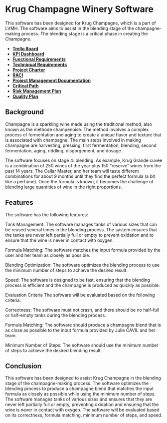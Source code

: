 # Krug Champagne Winery Software

This software has been designed for Krug Champagne, which is a part of LVMH. The software aims to assist in the blending stage of the champagne-making process. The blending stage is a critical phase in creating the Champagne.

- **[Trello Board](https://trello.com/b/QVQdK1at/finalproject)**
- **[KPI Dashboard](https://docs.google.com/spreadsheets/d/1rdj3Sp6lbA9zX_4oCAbLPIQLKgYrU9wKa_OI0TgnUcU/edit?usp=sharing)**
- **[Functional Requirements](https://github.com/algosup/2022-2023-project-5-algorithmics-Team-7/blob/main/Documents/Functional-Specifications.md)**
- **[Techniqual Requirements](https://github.com/algosup/2022-2023-project-5-algorithmics-Team-7/blob/main/Documents/Techniqual-Specifications.md)**
- **[Project Charter](https://github.com/algosup/2022-2023-project-5-algorithmics-Team-7/blob/main/Documents/Project-Chart.md)**
- **[RACI](https://github.com/algosup/2022-2023-project-5-algorithmics-Team-7/blob/main/Documents/Management/RACI.pdf)**
- **[Project Management Documentation](https://github.com/algosup/2022-2023-project-5-algorithmics-Team-7/blob/main/Documents/Management/Project-Management-Documentation.md)**
- **[Critical Path](https://github.com/algosup/2022-2023-project-5-algorithmics-Team-7/tree/main/Documents/Management/Critical-Path.pdf)**
- **[Risk Management Plan](https://github.com/algosup/2022-2023-project-5-algorithmics-Team-7/tree/main/Documents/Management/Risk-Management-Plan.md)**
- **[Quality Plan](https://github.com/algosup/2022-2023-project-5-algorithmics-Team-7/tree/main/Documents/Quality-Assurance/Quality-Plan.md)**

## Background
Champagne is a sparkling wine made using the traditional method, also known as the méthode champenoise. The method involves a complex process of fermentation and aging to create a unique flavor and texture that is associated with champagne. The main steps involved in making champagne are harvesting, pressing, first fermentation, blending, second fermentation, aging, riddling, disgorgement, and dosage.

The software focuses on stage 4: blending.  As example, Krug Grande cuvée is a combination of 250 wines of the year plus 150 “reserve” wines from the past 14 years. The Cellar Master, and her team will taste different combinations for about 9 months until they find the perfect formula (a bit like a perfume). Once the formula is known, it becomes the challenge of blending large quantities of wine in the right proportions.

## Features
The software has the following features:

Tank Management: The software manages  tanks of various sizes that can be reused several times in the blending process. The system ensures that the tanks are never left partially full or empty to prevent oxidation and to ensure that the wine is never in contact with oxygen.

Formula Matching: The software matches the input formula provided by the user and her team as closely as possible.

Blending Optimization: The software optimizes the blending process to use the minimum number of steps to achieve the desired result.

Speed: The software is designed to be fast, ensuring that the blending process is efficient and the champagne is produced as quickly as possible.

Evaluation Criteria
The software will be evaluated based on the following criteria:

Correctness: The software must not crash, and there should be no half-full or half-empty tanks during the blending process.

Formula Matching: The software should produce a champagne blend that is as close as possible to the input formula provided by Julie CAVIL and her team.

Minimum Number of Steps: The software should use the minimum number of steps to achieve the desired blending result.

## Conclusion
This software has been designed to assist Krug Champagne in the blending stage of the champagne-making process. The software optimizes the blending process to produce a champagne blend that matches the input formula as closely as possible while using the minimum number of steps. The software manages tanks of various sizes and ensures that they are never left partially full or empty, preventing oxidation and ensuring that the wine is never in contact with oxygen. The software will be evaluated based on its correctness, formula matching, minimum number of steps, and speed.
